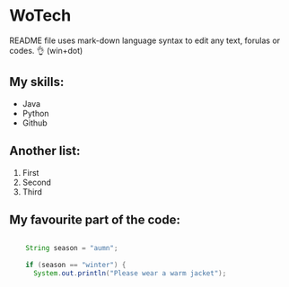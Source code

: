 # WoTech
README file uses mark-down language syntax to edit any text, forulas or codes. 👌 (win+dot)
## My skills:
- Java
- Python
- Github

## Another list:
1. First
2. Second
3. Third

## My favourite part of the code:

```java

    String season = "aumn";
    
    if (season == "winter") {
      System.out.println("Please wear a warm jacket");
```
